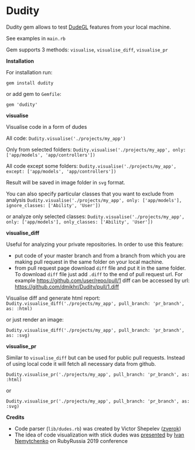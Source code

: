 # Dudity

Dudity gem allows to test [DudeGL](https://github.com/dmikhr/DudeGL) features from your local machine.

See examples in `main.rb`

Gem supports 3 methods: `visualise`, `visualise_diff`, `visualise_pr`

**Installation**

For installation run:

`gem install dudity`

or add gem to `Gemfile`:

`gem 'dudity'`

**visualise**

Visualise code in a form of dudes

All code:
`Dudity.visualise('./projects/my_app')`

Only from selected folders:
`Dudity.visualise('./projects/my_app', only: ['app/models', 'app/controllers'])`

All code except some folders:
`Dudity.visualise('./projects/my_app', except: ['app/models', 'app/controllers'])`

Result will be saved in image folder in `svg` format.

You can also specify particular classes that you want to exclude from analysis
`Dudity.visualise('./projects/my_app', only: ['app/models'], ignore_classes: ['Ability', 'User'])`

or analyze only selected classes:
`Dudity.visualise('./projects/my_app', only: ['app/models'], only_classes: ['Ability', 'User'])`

**visualise_diff**

Useful for analyzing your private repositories.
In order to use this feature:
* put code of your master branch and from a branch from which you are making pull request in the same folder on your local machine.
* from pull request page download `diff` file and put it in the same folder. To download `diff` file just add `.diff` to the end of pull request url. For example https://github.com/user/repo/pull/1 diff can be accessed by url: https://github.com/dmikhr/Dudity/pull/1.diff

Visualise diff and generate html report:
`Dudity.visualise_diff('./projects/my_app', pull_branch: 'pr_branch', as: :html)`

or just render an image:

`Dudity.visualise_diff('./projects/my_app', pull_branch: 'pr_branch', as: :svg)`

**visualise_pr**

Similar to `visualise_diff` but can be used for public pull requests. Instead of using local code it will fetch all necessary data from github.

`Dudity.visualise_pr('./projects/my_app', pull_branch: 'pr_branch', as: :html)`

or

`Dudity.visualise_pr('./projects/my_app', pull_branch: 'pr_branch', as: :svg)`

**Credits**

* Code parser (`lib/dudes.rb`) was created by Victor Shepelev ([zverok](https://github.com/zverok))
* The idea of code visualization with stick dudes was [presented](https://www.youtube.com/watch?v=MWGfwgL-934) by [Ivan Nemytchenko](https://github.com/inem) on RubyRussia 2019 conference
